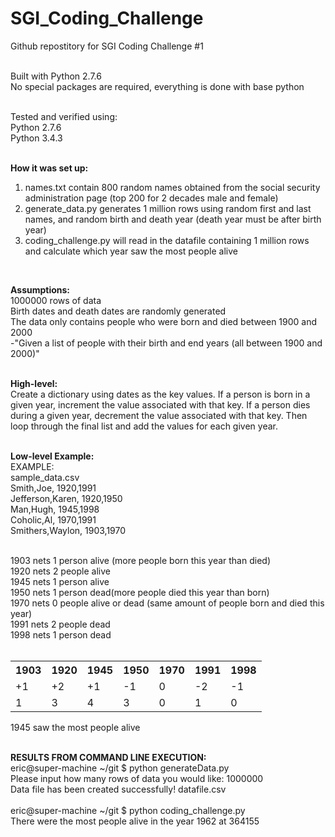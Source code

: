 # SGI_Coding_Challenge
Github repostitory for SGI Coding Challenge #1<br />
<br />

Built with Python 2.7.6<br />
No special packages are required, everything is done with base python<br />

<br />
Tested and verified using:<br />
Python 2.7.6<br />
Python 3.4.3<br />
<br />

<strong>How it was set up: </strong><br />
1) names.txt contain 800 random names obtained from the social security administration page (top 200 for 2 decades male and female) <br />
2) generate_data.py generates 1 million rows using random first and last names, and random birth and death year (death year must be after birth year)<br />
3) coding_challenge.py will read in the datafile containing 1 million rows and calculate which year saw the most people alive<br />
<br />

<strong>Assumptions:</strong><br />
1000000 rows of data<br />
Birth dates and death dates are randomly generated<br />
The data only contains people who were born and died between 1900 and 2000<br />
    -"Given a list of people with their birth and end years (all between 1900 and 2000)"<br />
<br />

<strong>High-level:</strong><br />
Create a dictionary using dates as the key values. If a person is born in a given year, increment the value associated with that key. If a person dies during a given year, decrement the value associated with that key. Then loop through the final list and add the values for each given year. <br />
<br />

<strong>Low-level Example:</strong><br />
EXAMPLE:<br />
sample_data.csv<br />
Smith,Joe,             1920,1991<br />
Jefferson,Karen,       1920,1950<br />
Man,Hugh,              1945,1998<br />
Coholic,Al,            1970,1991<br />
Smithers,Waylon,       1903,1970<br />

<br />
1903 nets 1 person alive (more people born this year than died)<br />
1920 nets 2 people alive<br />
1945 nets 1 person alive<br />
1950 nets 1 person dead(more people died this year than born)<br />
1970 nets 0 people alive or dead (same amount of people born and died this year) <br />
1991 nets 2 people dead<br />
1998 nets 1 person dead<br />
<br />
<table>
 <tr>
  <th>1903</th>
  <th>1920</th>
  <th>1945</th>
  <th>1950</th>
  <th>1970</th>
  <th>1991</th>
  <th>1998</th>
 </tr>
 <tr>
  <td>+1</td>
  <td>+2</td>
  <td>+1</td>
  <td>-1</td>
  <td>0</td>
  <td>-2</td>
  <td>-1</td>
 </tr>
 <tr>
  <td>1</td>
  <td>3</td>
  <td>4</td>
  <td>3</td>
  <td>0</td>
  <td>1</td>
  <td>0</td>
 </tr>
</table>
1945 saw the most people alive<br />
<br />

<strong>RESULTS FROM COMMAND LINE EXECUTION:</strong><br />
eric@super-machine ~/git $ python generateData.py <br />
Please input how many rows of data you would like: 1000000<br />
Data file has been created successfully! datafile.csv<br />
<br />
eric@super-machine ~/git $ python coding_challenge.py<br /> 
There were the most people alive in the year 1962 at 364155<br />

